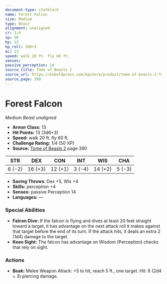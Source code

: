 ```yaml
---
document-type: statblock
name: Forest Falcon
size: Medium
type: Beast
alignment: unaligned
cr: 1/4
xp: 50
hp: 13
hp_roll: 3d6+3
ac: 13
speed: walk 20 ft. fly 60 ft.
senses: 
passive_perception: 14
source_title: Tome of Beasts 2
source_url: https://koboldpress.com/kpstore/product/tome-of-beasts-2-for-5th-edition
source_page: 390
---
```


# Forest Falcon

*Medium* *Beast* *unaligned*

- **Armor Class:** 13
- **Hit Points:** 13 (3d6+3)
- **Speed:** walk 20 ft. fly 60 ft.
- **Challenge Rating:** 1/4 (50 XP)
- **Source:** [Tome of Beasts 2](https://koboldpress.com/kpstore/product/tome-of-beasts-2-for-5th-edition) page 390

| STR | DEX | CON | INT | WIS | CHA |
| --- | --- | --- | --- | --- | --- |
| 6 (-2) | 16 (+3) | 12 (+1) | 3 (-4) | 14 (+2) | 5 (-3) |

- **Saving Throws**: Dex +5, Wis +4
- **Skills:** perception +4
- **Senses:** passive Perception 14
- **Languages:** —

### Special Abilities

- **Falcon Dive:** If the falcon is flying and dives at least 20 feet straight toward a target, it has advantage on the next attack roll it makes against that target before the end of its turn. If the attack hits, it deals an extra 2 (1d4) damage to the target.
- **Keen Sight:** The falcon has advantage on Wisdom (Perception) checks that rely on sight.

### Actions

- **Beak:** Melee Weapon Attack: +5 to hit, reach 5 ft., one target. Hit: 8 (2d4 + 3) piercing damage.
